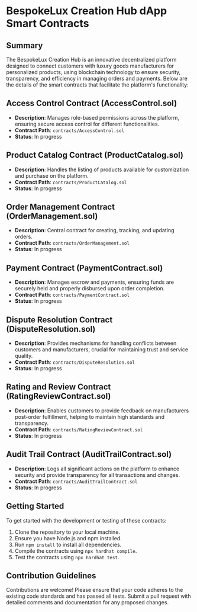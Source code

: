 # BespokeLux Creation Hub dApp Smart Contracts

## Summary
The BespokeLux Creation Hub is an innovative decentralized platform designed to connect customers with luxury goods manufacturers for personalized products, using blockchain technology to ensure security, transparency, and efficiency in managing orders and payments. Below are the details of the smart contracts that facilitate the platform's functionality:

## Access Control Contract (AccessControl.sol)
- **Description**: Manages role-based permissions across the platform, ensuring secure access control for different functionalities.
- **Contract Path**: `contracts/AccessControl.sol`
- **Status**: In progress

## Product Catalog Contract (ProductCatalog.sol)
- **Description**: Handles the listing of products available for customization and purchase on the platform.
- **Contract Path**: `contracts/ProductCatalog.sol`
- **Status**: In progress

## Order Management Contract (OrderManagement.sol)
- **Description**: Central contract for creating, tracking, and updating orders.
- **Contract Path**: `contracts/OrderManagement.sol`
- **Status**: In progress

## Payment Contract (PaymentContract.sol)
- **Description**: Manages escrow and payments, ensuring funds are securely held and properly disbursed upon order completion.
- **Contract Path**: `contracts/PaymentContract.sol`
- **Status**: In progress

## Dispute Resolution Contract (DisputeResolution.sol)
- **Description**: Provides mechanisms for handling conflicts between customers and manufacturers, crucial for maintaining trust and service quality.
- **Contract Path**: `contracts/DisputeResolution.sol`
- **Status**: In progress

## Rating and Review Contract (RatingReviewContract.sol)
- **Description**: Enables customers to provide feedback on manufacturers post-order fulfillment, helping to maintain high standards and transparency.
- **Contract Path**: `contracts/RatingReviewContract.sol`
- **Status**: In progress

## Audit Trail Contract (AuditTrailContract.sol)
- **Description**: Logs all significant actions on the platform to enhance security and provide transparency for all transactions and changes.
- **Contract Path**: `contracts/AuditTrailContract.sol`
- **Status**: In progress

## Getting Started
To get started with the development or testing of these contracts:
1. Clone the repository to your local machine.
2. Ensure you have Node.js and npm installed.
3. Run `npm install` to install all dependencies.
4. Compile the contracts using `npx hardhat compile`.
5. Test the contracts using `npx hardhat test`.

## Contribution Guidelines
Contributions are welcome! Please ensure that your code adheres to the existing code standards and has passed all tests. Submit a pull request with detailed comments and documentation for any proposed changes.
